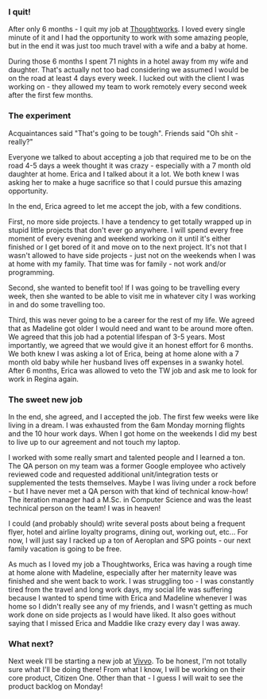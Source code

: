 ### I quit!
After only 6 months - I quit my job at [Thoughtworks](https://www.thoughtworks.com/). I loved every single minute of it and I had the opportunity to work with some amazing people, but in the end it was just too much travel with a wife and a baby at home. 

During those 6 months I spent 71 nights in a hotel away from my wife and daughter. That's actually not too bad considering we assumed I would be on the road at least 4 days every week. I lucked out with the client I was working on - they allowed my team to work remotely every second week after the first few months.
 
 
### The experiment
Acquaintances said "That's going to be tough". Friends said "Oh shit - really?"

Everyone we talked to about accepting a job that required me to be on the road 4-5 days a week thought it was crazy - especially with a 7 month old daughter at home. Erica and I talked about it a lot. We both knew I was asking her to make a huge sacrifice so that I could pursue this amazing opportunity. 

In the end, Erica agreed to let me accept the job, with a few conditions. 

First, no more side projects. I have a tendency to get totally wrapped up in stupid little projects that don't ever go anywhere. I will spend every free moment of every evening and weekend working on it until it's either finished or I get bored of it and move on to the next project. It's not that I wasn't allowed to have side projects - just not on the weekends when I was at home with my family. That time was for family - not work and/or programming.

Second, she wanted to benefit too! If I was going to be travelling every week, then she wanted to be able to visit me in whatever city I was working in and do some travelling too. 

Third, this was never going to be a career for the rest of my life. We agreed that as Madeline got older I would need and want to be around more often. We agreed that this job had a potential lifespan of 3-5 years. Most importantly, we agreed that we would give it an honest effort for 6 months. We both knew I was asking a lot of Erica, being at home alone with a 7 month old baby while her husband lives off expenses in a swanky hotel. After 6 months, Erica was allowed to veto the TW job and ask me to look for work in Regina again. 

### The sweet new job
In the end, she agreed, and I accepted the job. The first few weeks were like living in a dream. I was exhausted from the 6am Monday morning flights and the 10 hour work days. When I got home on the weekends I did my best to live up to our agreement and not touch my laptop. 

I worked with some really smart and talented people and I learned a ton. The QA person on my team was a former Google employee who actively reviewed code and requested additional unit/integration tests or supplemented the tests themselves. Maybe I was living under a rock before - but I have never met a QA person with that kind of technical know-how! The iteration manager had a M.Sc. in Computer Science and was the least technical person on the team! I was in heaven! 
 
I could (and probably should) write several posts about being a frequent flyer, hotel and airline loyalty programs, dining out, working out, etc... For now, I will just say I racked up a ton of Aeroplan and SPG points - our next family vacation is going to be free. 

As much as I loved my job a Thoughtworks, Erica was having a rough time at home alone with Madeline, especially after her maternity leave was finished and she went back to work. I was struggling too - I was constantly tired from the travel and long work days, my social life was suffering because I wanted to spend time with Erica and Madeline whenever I was home so I didn't really see any of my friends, and I wasn't getting as much work done on side projects as I would have liked. It also goes without saying that I missed Erica and Maddie like crazy every day I was away.
 
### What next?

Next week I'll be starting a new job at [Vivvo](http://www.vivvo.com/#/home). To be honest, I'm not totally sure what I'll be doing there! From what I know, I will be working on their core product, Citizen One. Other than that - I guess I will wait to see the product backlog on Monday! 